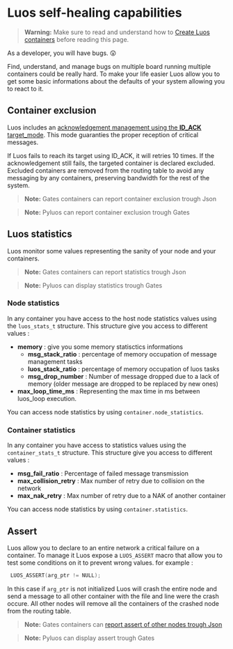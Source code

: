 
# Luos self-healing capabilities
> **Warning:** Make sure to read and understand how to [Create Luos containers](./create-project.md) before reading this page.

As a developer, you will have bugs. 😲

Find, understand, and manage bugs on multiple board running multiple containers could be really hard. To make your life easier Luos allow you to get some basic informations about the defaults of your system allowing you to react to it.

## Container exclusion
Luos includes an [acknowledgement management using the **ID_ACK** target_mode](./msg-handling.md). This mode guaranties the proper reception of critical messages.

If Luos fails to reach its target using ID_ACK, it will retries 10 times. If the acknowledgement still fails, the targeted container is declared excluded. Excluded containers are removed from the routing table to avoid any messaging by any containers, preserving bandwidth for the rest of the system.

> **Note:** Gates containers can report container exclusion trough Json

> **Note:** Pyluos can report container exclusion trough Gates

## Luos statistics
Luos monitor some values representing the sanity of your node and your containers.

> **Note:** Gates containers can report statistics trough Json

> **Note:** Pyluos can display statistics trough Gates

### Node statistics
In any container you have access to the host node statistics values using the `luos_stats_t` structure.
This structure give you access to different values :

 - **memory** : give you some memory statisctics informations
     - **msg_stack_ratio** : percentage of memory occupation of message management tasks
     - **luos_stack_ratio** : percentage of memory occupation of luos tasks
     - **msg_drop_number** : Number of message dropped due to a lack of memory (older message are dropped to be replaced by new ones)
 - **max_loop_time_ms** : Representing the max time in ms between luos_loop execution.

You can access node statistics by using `container.node_statistics`.

### Container statistics
In any container you have access to statistics values using the `container_stats_t` structure.
This structure give you access to different values :

 - **msg_fail_ratio** : Percentage of failed message transmission
 - **max_collision_retry** : Max number of retry due to collision on the network
 - **max_nak_retry** : Max number of retry due to a NAK of another container

You can access node statistics by using `container.statistics`.

## Assert
Luos allow you to declare to an entire network a critical failure on a container.
To manage it Luos expose a `LUOS_ASSERT` macro that allow you to test some conditions on it to prevent wrong values.
for example :
``` C
 LUOS_ASSERT(arg_ptr != NULL);
```
In this case if `arg_ptr` is not initialized Luos will crash the entire node and send a message to all other container with the file and line were the crash occure. All other nodes will remove all the containers of the crashed node from the routing table.

> **Note:** Gates containers can [report assert of other nodes trough Json](../../high/json-api.md#node-assert-messages)

> **Note:** Pyluos can display assert trough Gates
